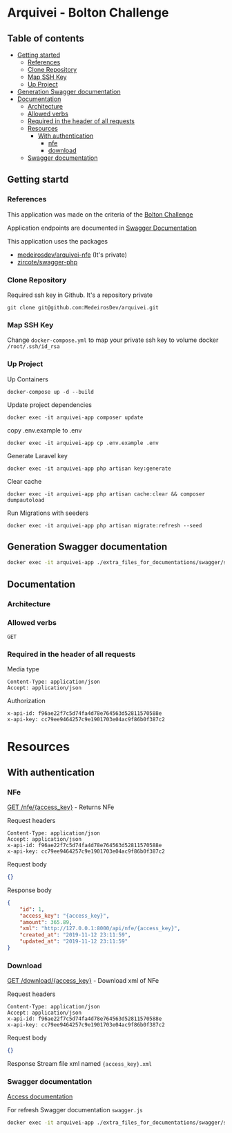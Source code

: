 # Arquivei - Bolton Challenge

## Table of contents
- [Getting started](#getting-started)
    * [References](#references)
    * [Clone Repository](#clone-repository)
    * [Map SSH Key](#map-ssh-key)
    * [Up Project](#up-project)
- [Generation Swagger documentation](#generation-swagger-documentation)
- [Documentation](#documentation)
    * [Architecture](#architecture)
    * [Allowed verbs](#allowed-verbs)
    * [Required in the header of all requests](#required-in-the-header-of-all-requests)
    * [Resources](#resources)
        * [With authentication](#with-authentication)
            * [nfe](#nfe)
            * [download](#download)
    * [Swagger documentation](#swagger-documentation)

## Getting startd

### References
This application was made on the criteria of the [Bolton Challenge](https://public.3.basecamp.com/p/9wuA4g7RB79CBJkjvCzdKNFS)

Application endpoints are documented in [Swagger Documentation](http://127.0.0.1:8000/swagger/index.html)

This application uses the packages

- [medeirosdev/arquivei-nfe](https://github.com/MedeirosDev/arquivei-nfe) (It's private)
- [zircote/swagger-php](https://github.com/MedeirosDev/arquivei-nfe)

### Clone Repository
Required ssh key in Github. It's a repository private 
```
git clone git@github.com:MedeirosDev/arquivei.git
```

### Map SSH Key
Change `docker-compose.yml` to map your private ssh key to volume docker `/root/.ssh/id_rsa`


### Up Project
Up Containers
```
docker-compose up -d --build
```

Update project dependencies
```
docker exec -it arquivei-app composer update
```

copy .env.example to .env
```
docker exec -it arquivei-app cp .env.example .env
```

Generate Laravel key
```
docker exec -it arquivei-app php artisan key:generate
```


Clear cache
```
docker exec -it arquivei-app php artisan cache:clear && composer dumpautoload
```

Run Migrations with seeders
```
docker exec -it arquivei-app php artisan migrate:refresh --seed
```


## Generation Swagger documentation
```bash
docker exec -it arquivei-app ./extra_files_for_documentations/swagger/swagger.sh
``` 


## Documentation

### Architecture



### Allowed verbs
 `GET`

### Required in the header of all requests
Media type
```
Content-Type: application/json
Accept: application/json
```

Authorization
```
x-api-id: f96ae22f7c5d74fa4d78e764563d52811570588e
x-api-key: cc79ee9464257c9e1901703e04ac9f86b0f387c2
```

# Resources
## With authentication
### NFe
[GET /nfe/{access_key}](http://127.0.0.1:8000/nfe/{access_key}) - Returns NFe

Request headers
```
Content-Type: application/json
Accept: application/json
x-api-id: f96ae22f7c5d74fa4d78e764563d52811570588e
x-api-key: cc79ee9464257c9e1901703e04ac9f86b0f387c2
```

Request body
```json
{}
```

Response body
```json
{
    "id": 1,
    "access_key": "{access_key}",
    "amount": 365.89,
    "xml": "http://127.0.0.1:8000/api/nfe/{access_key}",
    "created_at": "2019-11-12 23:11:59",
    "updated_at": "2019-11-12 23:11:59"
}
```

### Download
[GET /download/{access_key}](http://127.0.0.1:8000/download/{access_key}) - Download xml of NFe

Request headers
```
Content-Type: application/json
Accept: application/json
x-api-id: f96ae22f7c5d74fa4d78e764563d52811570588e
x-api-key: cc79ee9464257c9e1901703e04ac9f86b0f387c2
```

Request body
```json
{}
```

Response Stream file xml named `{access_key}.xml`


### Swagger documentation
[Access documentation](http://127.0.0.1:8000/swagger/index.html) 

For refresh Swagger documentation `swagger.js`
```bash
docker exec -it arquivei-app ./extra_files_for_documentations/swagger/swagger.sh
``` 
